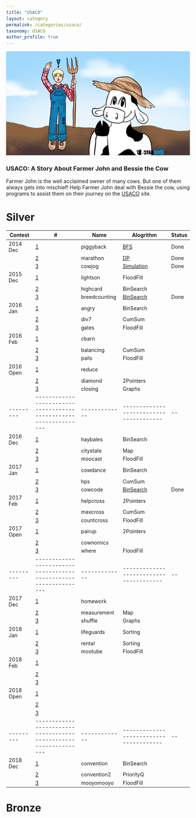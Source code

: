 ```yaml
---
title: "USACO"
layout: category
permalink: /categories/usaco/
taxonomy: USACO
author_profile: true
---
```



![](/assets/images/USACObessieheader.PNG)

### USACO: A Story About Farmer John and Bessie the Cow

Farmer John is the well acclaimed owner of many cows. But one of them always gets into mischief! Help Farmer John deal with Bessie the cow, using programs to assist them on their journey on the [USACO](http://usaco.org/) site.


#  Silver

| Contest   | #                                                               | Name          | Alogrithm                              | Status |
| --------- | --------------------------------------------------------------- | ------------- | -------------------------------------- | ------ |
| 2014 Dec  | [1](http://usaco.org/index.php?page=viewproblem2&cpid=491    )  | piggyback     | [BFS](https://starcoder.org/programming/USACO-2014-Dec-Silver/#problem-1-cow-jog)            |  Done  |
|           | [2](http://usaco.org/index.php?page=viewproblem2&cpid=492)      | marathon      | [DP](https://starcoder.org/usaco/USACO-2014-Dec-Silver/#problem-2-marathon)     |  Done  |
|           | [3](http://usaco.org/index.php?page=viewproblem2&cpid=493)      | cowjog        | [Simulation](https://starcoder.org/programming/USACO-2014-Dec-Silver/#problem-3-piggyback) |  Done  |
| 2015 Dec  | [1](http://www.usaco.org/index.php?page=viewproblem2&cpid=570)  | lightson      | FloodFill                              |    |
|           | [2](http://www.usaco.org/index.php?page=viewproblem2&cpid=571)  | highcard      | BinSearch                              |    |
|           | [3](http://www.usaco.org/index.php?page=viewproblem2&cpid=572)  | breedcounting | [BinSearch](https://starcoder.org/programming/USACO-2015-Dec-Siver/#problem-3-breed-counting)                                |  Done   |
| 2016 Jan  | [1](http://www.usaco.org/index.php?page=viewproblem2&cpid=594)  | angry         | BinSearch                              |    |
|           | [2](http://www.usaco.org/index.php?page=viewproblem2&cpid=595)  | div7          | CumSum                                 |    |
|           | [3](http://www.usaco.org/index.php?page=viewproblem2&cpid=596)  | gates         | FloodFill                              |    |
| 2016 Feb  | [1](http://www.usaco.org/index.php?page=viewproblem2&cpid=618)  | cbarn         |                                        |    |
|           | [2](http://www.usaco.org/index.php?page=viewproblem2&cpid=619)  | balancing     | CumSum                                 |    |
|           | [3](http://www.usaco.org/index.php?page=viewproblem2&cpid=620)  | pails         | FloodFill                              |    |
| 2016 Open | [1](http://www.usaco.org/index.php?page=viewproblem2&cpid=642)  | reduce        |                                        |    |
|           | [2](http://www.usaco.org/index.php?page=viewproblem2&cpid=643)  | diamond       | 2Pointers                              |    |
|           | [3](http://www.usaco.org/index.php?page=viewproblem2&cpid=644)  | closing       | Graphs                                 |    |
| --------- | --------------------------------------------------------------- | ------------- | -------------------------------------- | -- |
| 2016 Dec  | [1](http://www.usaco.org/index.php?page=viewproblem2&cpid=666)  | haybales      | BinSearch                              |    |
|           | [2](http://www.usaco.org/index.php?page=viewproblem2&cpid=667)  | citystate     | Map                                    |    |
|           | [3](http://www.usaco.org/index.php?page=viewproblem2&cpid=668)  | moocast       | FloodFill                              |    |
| 2017 Jan  | [1](http://www.usaco.org/index.php?page=viewproblem2&cpid=690)  | cowdance      | BinSearch                              |    |
|           | [2](http://www.usaco.org/index.php?page=viewproblem2&cpid=691)  | hps           | CumSum                                 |    |
|           | [3](http://www.usaco.org/index.php?page=viewproblem2&cpid=692)  | cowcode       | [BinSearch](https://starcoder.org/programming/USACO-2017-Jan-Siver/#problem-3-secret-cow-code)                                 |  Done  |
| 2017 Feb  | [1](http://www.usaco.org/index.php?page=viewproblem2&cpid=714)  | helpcross     | 2Pointers                              |    |
|           | [2](http://www.usaco.org/index.php?page=viewproblem2&cpid=715)  | maxcross      | CumSum                                 |    |
|           | [3](http://www.usaco.org/index.php?page=viewproblem2&cpid=716)  | countcross    | FloodFill                              |    |
| 2017 Open | [1](http://www.usaco.org/index.php?page=viewproblem2&cpid=738)  | pairup        | 2Pointers                              |    |
|           | [2](http://www.usaco.org/index.php?page=viewproblem2&cpid=739)  | cownomics     |                                        |    |
|           | [3](http://www.usaco.org/index.php?page=viewproblem2&cpid=740)  | where         | FloodFill                              |    |
| --------- | --------------------------------------------------------------- | ------------- | -------------------------------------- | -- |
| 2017 Dec  | [1](http://www.usaco.org/index.php?page=viewproblem2&cpid=762)  | homework      |                                        |    |
|           | [2](http://www.usaco.org/index.php?page=viewproblem2&cpid=763)  | measurement   | Map                                    |    |
|           | [3](http://www.usaco.org/index.php?page=viewproblem2&cpid=764)  | shuffle       | Graphs                                 |    |
| 2018 Jan  | [1](http://www.usaco.org/index.php?page=viewproblem2&cpid=786)  | lifeguards    | Sorting                                |    |
|           | [2](http://www.usaco.org/index.php?page=viewproblem2&cpid=787)  | rental        | Sorting                                |    |
|           | [3](http://www.usaco.org/index.php?page=viewproblem2&cpid=788)  | mootube       | FloodFill                              |    |
| 2018 Feb  | [1](http://www.usaco.org/index.php?page=viewproblem2&cpid=810)  |               |                                        |    |
|           | [2](http://www.usaco.org/index.php?page=viewproblem2&cpid=811)  |               |                                        |    |
|           | [3](http://www.usaco.org/index.php?page=viewproblem2&cpid=812)  |               |                                        |    |
| 2018 Open | [1](http://www.usaco.org/index.php?page=viewproblem2&cpid=834)  |               |                                        |    |
|           | [2](http://www.usaco.org/index.php?page=viewproblem2&cpid=835)  |               |                                        |    |
|           | [3](http://www.usaco.org/index.php?page=viewproblem2&cpid=836)  |               |                                        |    |
| --------- | --------------------------------------------------------------- | ------------- | -------------------------------------- | -- |
| 2018 Dec  | [1](http://www.usaco.org/index.php?page=viewproblem2&cpid=858)  | convention    | BinSearch                              |    |
|           | [2](http://www.usaco.org/index.php?page=viewproblem2&cpid=859)  | convention2   | PriorityQ                              |    |
|           | [3](http://www.usaco.org/index.php?page=viewproblem2&cpid=860)  | mooyomooyo    | FloodFill                              |    |


#  Bronze
